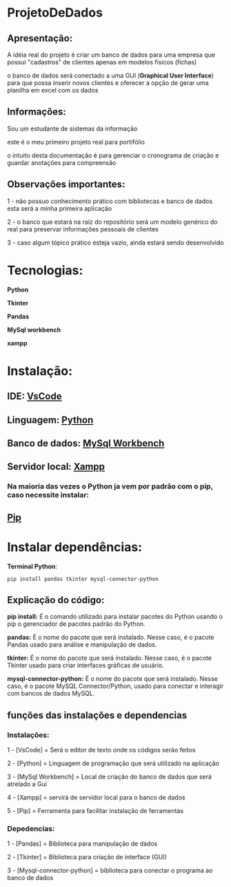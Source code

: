 # ProjetoDeDados

## Apresentação:

A idéia real do projeto é criar um banco de dados para uma empresa
que possui "cadastros" de clientes apenas em modelos físicos (fichas)

o banco de dados será conectado a uma GUI (**Graphical User Interface**)
para que possa inserir novos clientes e oferecer a opção de gerar uma
planilha em excel com os dados


## Informações:

Sou um estudante de sistemas da informação

este é o meu primeiro projeto real para portifólio

o intuito desta documentação é para gerenciar o cronograma de criação
e guardar anotações para compreensão


## Observações importantes:

1 - não possuo conhecimento prático com bibliotecas e banco de dados
esta será a minha primeira aplicação

2 - o banco que estará na raíz do repositório será um modelo genérico
do real para preservar informações pessoais de clientes

3 - caso algum tópico prático esteja vazio, ainda estará sendo desenvolvido


# Tecnologias:

**Python**

**Tkinter**

**Pandas**

**MySql workbench**

**xampp**


# Instalação:


## IDE: [VsCode](https://code.visualstudio.com/download) 

## Linguagem: [Python](https://www.python.org/downloads/)

## Banco de dados: [MySql Workbench](https://dev.mysql.com/downloads/workbench/)

## Servidor local: [Xampp](https://www.apachefriends.org/pt_br/download.html)


### **Na maioria das vezes o Python ja vem por padrão com o pip, caso necessite instalar:**

## [Pip](https://pip.pypa.io/en/stable/installation/)


# Instalar dependências:

**Terminal Python**:

```
pip install pandas tkinter mysql-connector-python

```
## Explicação do código:

**pip install:** É o comando utilizado para instalar pacotes do Python usando o pip
o gerenciador de pacotes padrão do Python.


**pandas:** É o nome do pacote que será instalado. Nesse caso, é o pacote Pandas
usado para análise e manipulação de dados.


**tkinter:** É o nome do pacote que será instalado. Nesse caso, é o pacote Tkinter
usado para criar interfaces gráficas de usuário.


**mysql-connector-python:** É o nome do pacote que será instalado. Nesse caso, é o pacote
MySQL Connector/Python, usado para conectar e interagir com bancos de dados MySQL.


## funções das instalações e dependencias


### Instalações:

1 - [VsCode] = Será o editor de texto onde os códigos serão feitos

2 - [Python] = Linguagem de programação que será utilizado na aplicação

3 - [MySql Workbench] = Local de criação do banco de dados que será atrelado a Gui

4 - [Xampp] = servirá de servidor local para o banco de dados

5 - [Pip] = Ferramenta para facilitar instalação de ferramentas


### Depedencias:

1 - [Pandas] = Biblioteca para manipulação de dados

2 - [Tkinter] = Biblioteca para criação de interface (GUI)

3 - [Mysql-connector-python] = biblioteca para conectar o programa ao banco de dados

